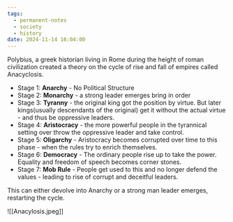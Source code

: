 ```yaml
---
tags:
  - permanent-notes
  - society 
  - history
date: 2024-11-14 16:04:00
---
```


Polybius, a greek historian living in Rome during the height of roman civilization created a theory on the cycle of rise and fall of empires called Anacyclosis.

- Stage 1: **Anarchy** - No Political Structure 
- Stage 2: **Monarchy** - a strong leader emerges bring in order
- Stage 3: **Tyranny** - the original king got the position by virtue. But later kings(usually descendants of the original) get it without the actual virtue - and thus be oppressive leaders.
- Stage 4: **Aristocracy** - the more powerful people in the tyrannical setting over throw the oppressive leader and take control.
- Stage 5: **Oligarchy** - Aristocracy becomes corrupted over time to this phase - when the rules try to enrich themselves.
- Stage 6: **Democracy** - The ordinary people rise up to take the power. Equality and freedom of speech becomes corner stones.
- Stage 7: **Mob Rule** - People get used to this and no longer defend the values - leading to rise of corrupt and deceitful leaders.

This can either devolve into Anarchy or a strong man leader emerges, restarting the cycle. 

![[Anacylosis.jpeg]]